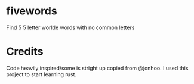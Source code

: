 # fivewords
Find 5 5 letter worlde words with no common letters

# Credits
Code heavily inspired/some is stright up copied from @jonhoo.
I used this project to start learning rust.
